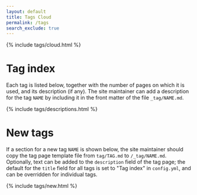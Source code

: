 ```yaml
---
layout: default
title: Tags Cloud
permalink: /tags
search_exclude: true
---
```


{% include tags/cloud.html %}

# Tag index

Each tag is listed below, together with the number of pages on which it is used,
and its description (if any). The site maintainer can add a description for
the tag `NAME` by including it in the front matter of the file `_tag/NAME.md`.

{% include tags/descriptions.html %}

# New tags

If a section for a new tag `NAME` is shown below, the site maintainer should
copy the tag page template file from `tag/TAG.md` to `/_tag/NAME.md`. 
Optionally, text can be added to the `description` field of the tag page; the
default for the `title` field for all tags is set to "Tag index" in `config.yml`,
and can be overridden for individual tags.

{% include tags/new.html %}
